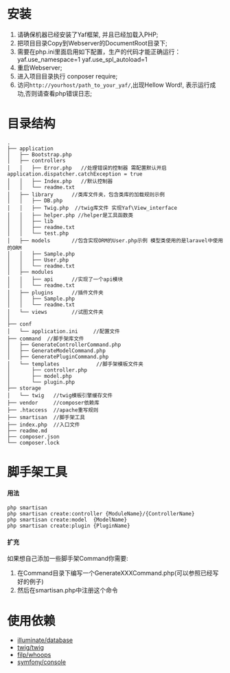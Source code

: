 # 安装
1. 请确保机器已经安装了Yaf框架, 并且已经加载入PHP;
2. 把项目目录Copy到Webserver的DocumentRoot目录下;
3. 需要在php.ini里面启用如下配置，生产的代码才能正确运行：
	yaf.use_namespace=1
	yaf.use_spl_autoload=1
4. 重启Webserver;
5. 进入项目目录执行 conposer require;
6. 访问`http://yourhost/path_to_your_yaf/`,出现Hellow Word!, 表示运行成功,否则请查看php错误日志;

# 目录结构
```
.
├── application
│   ├── Bootstrap.php
│   ├── controllers
│   │   ├── Error.php   //处理错误的控制器 需配置默认开启application.dispatcher.catchException = true
│   │   ├── Index.php   //默认控制器
│   │   └── readme.txt
│   ├── library      //类库文件夹，包含类库的加载规则示例
│   │   ├── DB.php
│   │   ├── Twig.php  //twig库文件 实现Yaf\View_interface
│   │   ├── helper.php //helper是工具函数类
│   │   ├── lib
│   │   ├── readme.txt
│   │   └── test.php
│   ├── models       //包含实现ORM的User.php示例 模型类使用的是laravel中使用的ORM
│   │   ├── Sample.php
│   │   ├── User.php
│   │   └── readme.txt
│   ├── modules
│   │   ├── api      //实现了一个api模块
│   │   └── readme.txt
│   ├── plugins      //插件文件夹
│   │   ├── Sample.php
│   │   └── readme.txt
│   └── views        //试图文件夹
│ 
├── conf
│   └── application.ini     //配置文件
├── command  //脚手架库文件
│   ├── GenerateControllerCommand.php
│   ├── GenerateModelCommand.php
│   ├── GeneratePluginCommand.php
│   └── templates            //脚手架模板文件夹
│       ├── controller.php
│       ├── model.php
│       └── plugin.php
├── storage
│   └── twig   //twig模板引擎缓存文件
├── vendor     //composer依赖库
├── .htaccess  //apache重写规则
├── smartisan  //脚手架工具
├── index.php  //入口文件
├── readme.md
├── composer.json
└── composer.lock
```

# 脚手架工具
#### 用法
```
php smartisan
php smartisan create:controller {ModuleName}/{ControllerName}
php smartisan create:model  {ModelName}
php smartisan create:plugin {PluginName}
```
#### 扩充
如果想自己添加一些脚手架Command你需要:
1. 在Command目录下编写一个GenerateXXXCommand.php(可以参照已经写好的例子)
2. 然后在smartisan.php中注册这个命令

# 使用依赖
- [illuminate/database](https://packagist.org/packages/illuminate/database) 
- [twig/twig](https://packagist.org/packages/twig/twig) 
- [filp/whoops](https://packagist.org/packages/filp/whoops) 
- [symfony/console](https://packagist.org/packages/symfony/console) 

